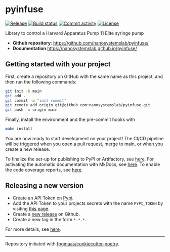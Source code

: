 # pyinfuse

[![Release](https://img.shields.io/github/v/release/nanosystemslab/pyinfuse)](https://img.shields.io/github/v/release/nanosystemslab/pyinfuse)
[![Build status](https://img.shields.io/github/actions/workflow/status/nanosystemslab/pyinfuse/main.yml?branch=main)](https://github.com/nanosystemslab/pyinfuse/actions/workflows/main.yml?query=branch%3Amain)
[![Commit activity](https://img.shields.io/github/commit-activity/m/nanosystemslab/pyinfuse)](https://img.shields.io/github/commit-activity/m/nanosystemslab/pyinfuse)
[![License](https://img.shields.io/github/license/nanosystemslab/pyinfuse)](https://img.shields.io/github/license/nanosystemslab/pyinfuse)

Library to control a Harvard Apparatus Pump 11 Elite syringe pump

- **Github repository**: <https://github.com/nanosystemslab/pyinfuse/>
- **Documentation** <https://nanosystemslab.github.io/pyinfuse/>

## Getting started with your project

First, create a repository on GitHub with the same name as this project, and then run the following commands:

```bash
git init -b main
git add .
git commit -m "init commit"
git remote add origin git@github.com:nanosystemslab/pyinfuse.git
git push -u origin main
```

Finally, install the environment and the pre-commit hooks with

```bash
make install
```

You are now ready to start development on your project!
The CI/CD pipeline will be triggered when you open a pull request, merge to main, or when you create a new release.

To finalize the set-up for publishing to PyPi or Artifactory, see [here](https://fpgmaas.github.io/cookiecutter-poetry/features/publishing/#set-up-for-pypi).
For activating the automatic documentation with MkDocs, see [here](https://fpgmaas.github.io/cookiecutter-poetry/features/mkdocs/#enabling-the-documentation-on-github).
To enable the code coverage reports, see [here](https://fpgmaas.github.io/cookiecutter-poetry/features/codecov/).

## Releasing a new version

- Create an API Token on [Pypi](https://pypi.org/).
- Add the API Token to your projects secrets with the name `PYPI_TOKEN` by visiting [this page](https://github.com/nanosystemslab/pyinfuse/settings/secrets/actions/new).
- Create a [new release](https://github.com/nanosystemslab/pyinfuse/releases/new) on Github.
- Create a new tag in the form `*.*.*`.

For more details, see [here](https://fpgmaas.github.io/cookiecutter-poetry/features/cicd/#how-to-trigger-a-release).

---

Repository initiated with [fpgmaas/cookiecutter-poetry](https://github.com/fpgmaas/cookiecutter-poetry).
